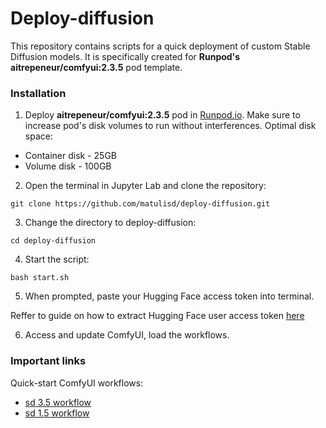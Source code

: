 # Deploy-diffusion

This repository contains scripts for a quick deployment of custom Stable Diffusion models. It is specifically created for **Runpod's aitrepeneur/comfyui:2.3.5** pod template.

### Installation

1. Deploy **aitrepeneur/comfyui:2.3.5** pod in [Runpod.io](https://runpod.io). Make sure to increase pod's disk volumes to run without interferences. Optimal disk space:
* Container disk - 25GB
* Volume disk - 100GB
2. Open the terminal in Jupyter Lab and clone the repository: 
```
git clone https://github.com/matulisd/deploy-diffusion.git
```
3. Change the directory to deploy-diffusion:
```
cd deploy-diffusion
```
4. Start the script:
```
bash start.sh
```
5. When prompted, paste your Hugging Face access token into terminal. 

Reffer to guide on how to extract Hugging Face user access token [here](https://huggingface.co/docs/hub/en/security-tokens)

6. Access and update ComfyUI, load the workflows.

### Important links

Quick-start ComfyUI workflows:
* [sd 3.5 workflow](https://drive.google.com/file/d/1NbvkFbSaQ1MZi-fW-_O7GiKZNsJgoIqm)
* [sd 1.5 workflow](https://drive.google.com/file/d/1ZalcyicANkm1duGJeRtQ1-y_f4vt8xVi)